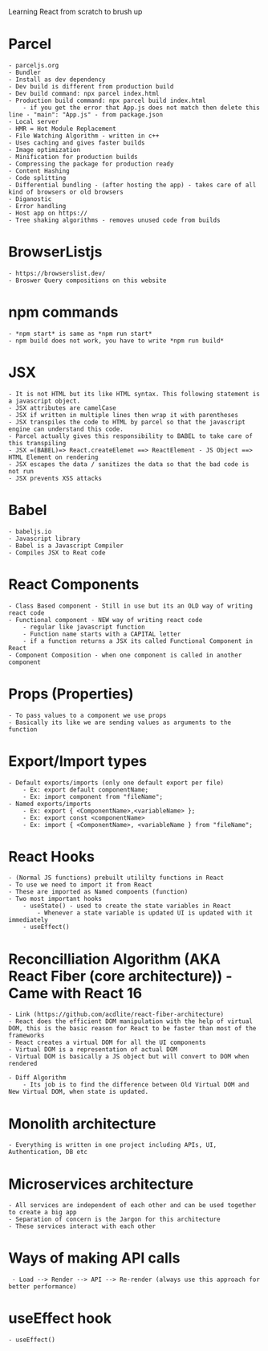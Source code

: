 Learning React from scratch to brush up 

# Parcel
    - parceljs.org
    - Bundler
    - Install as dev dependency
    - Dev build is different from production build
    - Dev build command: npx parcel index.html
    - Production build command: npx parcel build index.html
        - if you get the error that App.js does not match then delete this line - "main": "App.js" - from package.json
    - Local server
    - HMR = Hot Module Replacement
    - File Watching Algorithm - written in c++
    - Uses caching and gives faster builds
    - Image optimization
    - Minification for production builds
    - Compressing the package for production ready
    - Content Hashing
    - Code splitting
    - Differential bundling - (after hosting the app) - takes care of all kind of browsers or old browsers
    - Diganostic
    - Error handling
    - Host app on https://
    - Tree shaking algorithms - removes unused code from builds



# BrowserListjs
    - https://browserslist.dev/
    - Broswer Query compositions on this website

# npm commands
    - *npm start* is same as *npm run start*
    - npm build does not work, you have to write *npm run build*
# JSX
    - It is not HTML but its like HTML syntax. This following statement is a javascript object.
    - JSX attributes are camelCase
    - JSX if written in multiple lines then wrap it with parentheses
    - JSX transpiles the code to HTML by parcel so that the javascript engine can understand this code.
    - Parcel actually gives this responsibility to BABEL to take care of this transpiling
    - JSX =(BABEL)=> React.createElemet ==> ReactElement - JS Object ==> HTML Element on rendering
    - JSX escapes the data / sanitizes the data so that the bad code is not run
    - JSX prevents XSS attacks
# Babel
    - babeljs.io
    - Javascript library
    - Babel is a Javascript Compiler
    - Compiles JSX to Reat code

# React Components
    - Class Based component - Still in use but its an OLD way of writing react code
    - Functional component - NEW way of writing react code
        - regular like javascript function
        - Function name starts with a CAPITAL letter
        - if a function returns a JSX its called Functional Component in React
    - Component Composition - when one component is called in another component

# Props (Properties)
    - To pass values to a component we use props
    - Basically its like we are sending values as arguments to the function

# Export/Import types
    - Default exports/imports (only one default export per file) 
        - Ex: export default componentName;
        - Ex: import component from "fileName";
    - Named exports/imports
        - Ex: export { <ComponentName>,<variableName> };
        - Ex: export const <componentName>
        - Ex: import { <ComponentName>, <variableName } from "fileName";

# React Hooks
    - (Normal JS functions) prebuilt utililty functions in React
    - To use we need to import it from React
    - These are imported as Named compoents (function)
    - Two most important hooks
        - useState() - used to create the state variables in React
            - Whenever a state variable is updated UI is updated with it immediately
        - useEffect()

# Reconcilliation Algorithm (AKA React Fiber (core architecture)) - Came with React 16
    - Link (https://github.com/acdlite/react-fiber-architecture)
    - React does the efficient DOM manipulation with the help of virtual DOM, this is the basic reason for React to be faster than most of the frameworks
    - React creates a virtual DOM for all the UI components
    - Virtual DOM is a representation of actual DOM
    - Virtual DOM is basically a JS object but will convert to DOM when rendered

    - Diff Algorithm
        - Its job is to find the difference between Old Virtual DOM and New Virtual DOM, when state is updated.
    
# Monolith architecture
    - Everything is written in one project including APIs, UI, Authentication, DB etc

# Microservices architecture
    - All services are independent of each other and can be used together to create a big app
    - Separation of concern is the Jargon for this architecture
    - These services interact with each other

# Ways of making API calls
     - Load --> Render --> API --> Re-render (always use this approach for better performance)

# useEffect hook
    - useEffect() 
     